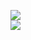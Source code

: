[![](https://img.shields.io/badge/Made%20With-Github%20Spray-lightgrey.svg?style=for-the-badge&logo=github)](https://github.com/Annihil/github-spray#23287)  
[![](https://i.imgur.com/2DrTn0Z.gif)](https://github.com/Annihil/github-spray)